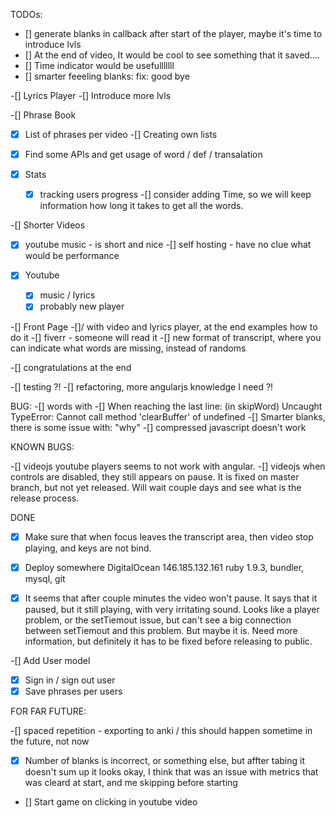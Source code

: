 TODOs:

- [] generate blanks in callback after start of the player, maybe it's time to introduce lvls
- [] At the end of video, It would be cool to see something that it saved....
- [] Time indicator would be usefulllllll
- [] smarter feeeling blanks: fix: good bye


-[] Lyrics Player
  -[] Introduce more lvls

-[] Phrase Book
  -[x] List of phrases per video
  -[] Creating own lists
  -[x] Find some APIs and get usage of word / def / transalation

-[x] Stats 
  -[x] tracking users progress
  -[] consider adding Time, so we will keep information how long it takes to get all the words.

-[] Shorter Videos
  -[x] youtube music - is short and nice
  -[] self hosting - have no clue what would be performance

-[x] Youtube 
  -[x] music / lyrics
  -[x] probably new player

-[] Front Page 
  -[]/ with video and lyrics player, at the end examples how to do it
  -[] fiverr - someone will read it
  -[] new format of transcript, where you can indicate what words are missing, instead of randoms

-[] congratulations at the end

-[] testing ?!
-[] refactoring, more angularjs knowledge I need ?!

BUG:
-[] words with 
-[] When reaching the last line: (in skipWord) Uncaught TypeError: Cannot call method 'clearBuffer' of undefined 
-[] Smarter blanks, there is some issue with: "why"
-[] compressed javascript doesn't work

KNOWN BUGS:

-[] videojs youtube players seems to not work with angular. 
-[] videojs when controls are disabled, they still appears on pause. It is fixed on master branch, but not yet released. Will wait couple days and see what is the release process.

DONE

-[x] Make sure that when focus leaves the transcript area, then video stop playing, and keys are not bind.
-[x] Deploy somewhere
  DigitalOcean 146.185.132.161
  ruby 1.9.3, bundler, mysql, git

-[x] It seems that after couple minutes the video won't pause. It says that it paused, but it still playing, with very irritating sound. Looks like a player problem, or the setTiemout issue, but can't see a big connection between setTiemout and this problem.  But maybe it is. Need more information, but definitely it has to be fixed before releasing to public.

-[] Add User model
  -[x] Sign in / sign out user
  -[x] Save phrases per users

FOR FAR FUTURE:

  -[] spaced repetition - exporting to anki / this should happen sometime in the future, not now


- [x] Number of blanks is incorrect, or something else, but affter tabing it doesn't sum up
  it looks okay, I think that was an issue with metrics that was cleard at start, and me skipping before starting
- [] Start game on clicking in youtube video
